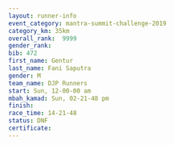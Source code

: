 ```yaml
---
layout: runner-info 
event_category: mantra-summit-challenge-2019 
category_km: 35km 
overall_rank:  9999
gender_rank: 
bib: 472
first_name: Gentur
last_name: Fani Saputra
gender: M
team_name: DJP Runners
start: Sun, 12-00-00 am
mbah_kamad: Sun, 02-21-48 pm
finish: 
race_time: 14-21-48
status: DNF
certificate: 
---
```

